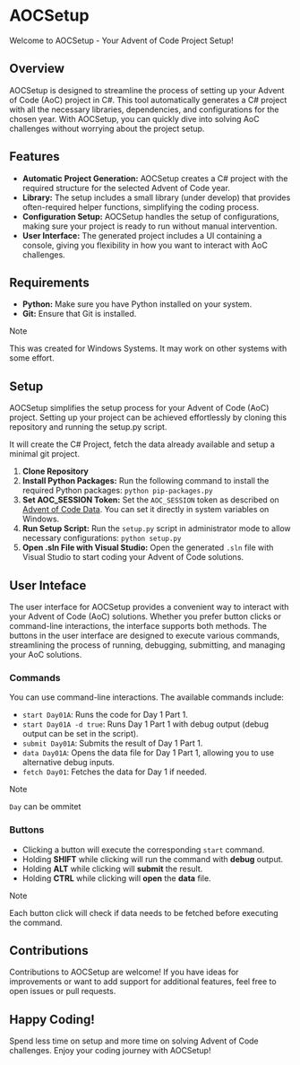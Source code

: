 # AOCSetup

Welcome to AOCSetup - Your Advent of Code Project Setup!

## Overview

AOCSetup is designed to streamline the process of setting up your Advent of Code (AoC) project in C#. 
This tool automatically generates a C# project with all the necessary libraries, dependencies, and configurations for the chosen year. With AOCSetup, you can quickly dive into solving AoC challenges without worrying about the project setup.

## Features

- **Automatic Project Generation:** AOCSetup creates a C# project with the required structure for the selected Advent of Code year.
- **Library:** The setup includes a small library (under develop) that provides often-required helper functions, simplifying the coding process.
- **Configuration Setup:** AOCSetup handles the setup of configurations, making sure your project is ready to run without manual intervention.
- **User Interface:** The generated project includes a UI containing a console, giving you flexibility in how you want to interact with AoC challenges.

## Requirements

- **Python:** Make sure you have Python installed on your system.
- **Git:** Ensure that Git is installed.

> [!NOTE]
> This was created for Windows Systems. It may work on other systems with some effort.

## Setup

AOCSetup simplifies the setup process for your Advent of Code (AoC) project. 
Setting up your project can be achieved effortlessly by cloning this repository and running the setup.py script.

It will create the C# Project, fetch the data already available and setup a minimal git project.

1. **Clone Repository**
2. **Install Python Packages:**
   Run the following command to install the required Python packages: 
   `python pip-packages.py`
3. **Set AOC_SESSION Token:**
   Set the `AOC_SESSION` token as described on [Advent of Code Data](https://github.com/wimglenn/advent-of-code-data). 
   You can set it directly in system variables on Windows.
4. **Run Setup Script:**
   Run the `setup.py` script in administrator mode to allow necessary configurations:
   `python setup.py`
5. **Open .sln File with Visual Studio:**
   Open the generated `.sln` file with Visual Studio to start coding your Advent of Code solutions.

## User Inteface

The user interface for AOCSetup provides a convenient way to interact with your Advent of Code (AoC) solutions. Whether you prefer button clicks or command-line interactions, the interface supports both methods. The buttons in the user interface are designed to execute various commands, streamlining the process of running, debugging, submitting, and managing your AoC solutions.

### Commands

You can use command-line interactions. The available commands include:

- `start Day01A`: Runs the code for Day 1 Part 1.
- `start Day01A -d true`: Runs Day 1 Part 1 with debug output (debug output can be set in the script).
- `submit Day01A`: Submits the result of Day 1 Part 1.
- `data Day01A`: Opens the data file for Day 1 Part 1, allowing you to use alternative debug inputs.
- `fetch Day01`: Fetches the data for Day 1 if needed.

> [!NOTE]
> 
> `Day` can be ommitet

### Buttons

- Clicking a button will execute the corresponding `start` command.
- Holding **SHIFT** while clicking will run the command with **debug** output.
- Holding **ALT** while clicking will **submit** the result.
- Holding **CTRL** while clicking will **open** the **data** file.
> [!NOTE]
> Each button click will check if data needs to be fetched before executing the command.

## Contributions

Contributions to AOCSetup are welcome! If you have ideas for improvements or want to add support for additional features, feel free to open issues or pull requests.

## Happy Coding!

Spend less time on setup and more time on solving Advent of Code challenges. Enjoy your coding journey with AOCSetup!


